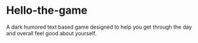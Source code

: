 Hello-the-game
==============

A dark humored text based game designed to help you get through the day and overall feel good about yourself.